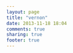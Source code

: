 ```yaml
---
layout: page
title: "vernon"
date: 2013-11-18 18:04
comments: true
sharing: true
footer: true
---
```

